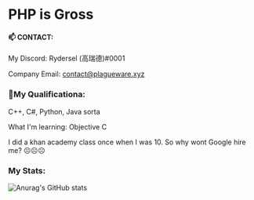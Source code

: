 # PHP is Gross 

#### 📫 CONTACT:

 My Discord: Rydersel (高瑞德)#0001

 Company Email: contact@plagueware.xyz

### 🚀My Qualificationa:

C++, C#, Python, Java sorta

What I'm learning: Objective C

I did a khan academy class once when I was 10. So why wont Google hire me? ☹️☹️☹️

### My Stats:


![Anurag's GitHub stats](https://github-readme-stats.vercel.app/api?username=Rydersel&show_icons=true&theme=synthwave)
